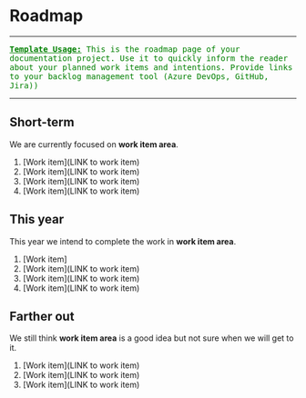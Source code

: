 # Roadmap

<hr>
<span style="color:green">
<tt><b><u>Template Usage:</u></b> This is the roadmap page of your documentation
project. Use it to quickly inform the reader about your planned work items and
intentions. Provide links to your backlog management tool (Azure DevOps, GitHub, Jira))</tt> </span>
<hr>

## Short-term

We are currently focused on **work item area**.

1. [Work item](LINK to work item)
1. [Work item](LINK to work item)
1. [Work item](LINK to work item)
1. [Work item](LINK to work item)

## This year

This year we intend to complete the work in **work item area**.

1. [Work item]
1. [Work item](LINK to work item)
1. [Work item](LINK to work item)
1. [Work item](LINK to work item)

## Farther out

We still think **work item area** is a good idea but not sure when we will get to it.

1. [Work item](LINK to work item)
1. [Work item](LINK to work item)
1. [Work item](LINK to work item)
